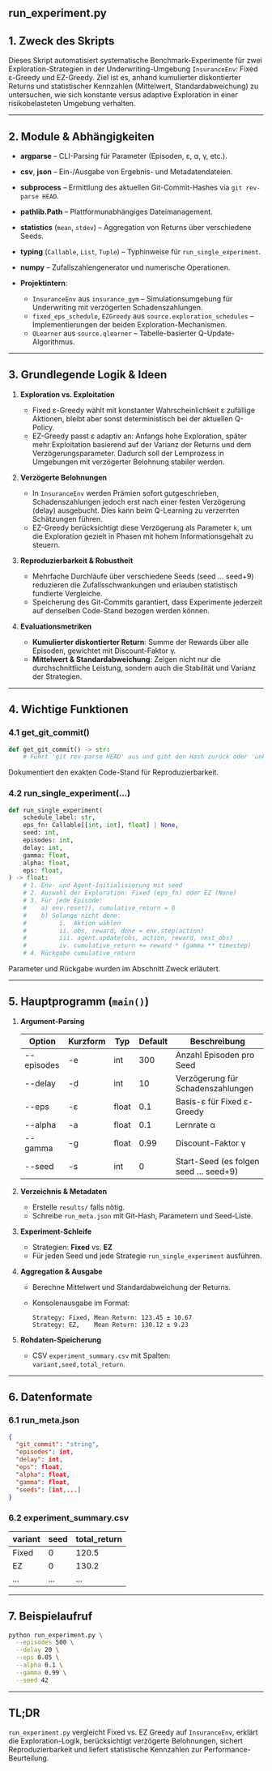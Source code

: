 ## run\_experiment.py

## 1. Zweck des Skripts

Dieses Skript automatisiert systematische Benchmark-Experimente für zwei Exploration-Strategien in der Underwriting-Umgebung `InsuranceEnv`: Fixed ε-Greedy und EZ-Greedy. Ziel ist es, anhand kumulierter diskontierter Returns und statistischer Kennzahlen (Mittelwert, Standardabweichung) zu untersuchen, wie sich konstante versus adaptive Exploration in einer risikobelasteten Umgebung verhalten.

---

## 2. Module & Abhängigkeiten

* **argparse** – CLI-Parsing für Parameter (Episoden, ε, α, γ, etc.).
* **csv**, **json** – Ein-/Ausgabe von Ergebnis- und Metadatendateien.
* **subprocess** – Ermittlung des aktuellen Git-Commit-Hashes via `git rev-parse HEAD`.
* **pathlib.Path** – Plattformunabhängiges Dateimanagement.
* **statistics** (`mean`, `stdev`) – Aggregation von Returns über verschiedene Seeds.
* **typing** (`Callable`, `List`, `Tuple`) – Typhinweise für `run_single_experiment`.
* **numpy** – Zufallszahlengenerator und numerische Operationen.
* **Projektintern**:

  * `InsuranceEnv` aus `insurance_gym` – Simulationsumgebung für Underwriting mit verzögerten Schadenszahlungen.
  * `fixed_eps_schedule`, `EZGreedy` aus `source.exploration_schedules` – Implementierungen der beiden Exploration-Mechanismen.
  * `QLearner` aus `source.qlearner` – Tabelle-basierter Q-Update-Algorithmus.

---

## 3. Grundlegende Logik & Ideen

1. **Exploration vs. Exploitation**

   * Fixed ε-Greedy wählt mit konstanter Wahrscheinlichkeit ε zufällige Aktionen, bleibt aber sonst deterministisch bei der aktuellen Q-Policy.
   * EZ-Greedy passt ε adaptiv an: Anfangs hohe Exploration, später mehr Exploitation basierend auf der Varianz der Returns und dem Verzögerungsparameter. Dadurch soll der Lernprozess in Umgebungen mit verzögerter Belohnung stabiler werden.

2. **Verzögerte Belohnungen**

   * In `InsuranceEnv` werden Prämien sofort gutgeschrieben, Schadenszahlungen jedoch erst nach einer festen Verzögerung (delay) ausgebucht. Dies kann beim Q-Learning zu verzerrten Schätzungen führen.
   * EZ-Greedy berücksichtigt diese Verzögerung als Parameter `k`, um die Exploration gezielt in Phasen mit hohem Informationsgehalt zu steuern.

3. **Reproduzierbarkeit & Robustheit**

   * Mehrfache Durchläufe über verschiedene Seeds (seed … seed+9) reduzieren die Zufallsschwankungen und erlauben statistisch fundierte Vergleiche.
   * Speicherung des Git-Commits garantiert, dass Experimente jederzeit auf denselben Code-Stand bezogen werden können.

4. **Evaluationsmetriken**

   * **Kumulierter diskontierter Return**: Summe der Rewards über alle Episoden, gewichtet mit Discount-Faktor γ.
   * **Mittelwert & Standardabweichung**: Zeigen nicht nur die durchschnittliche Leistung, sondern auch die Stabilität und Varianz der Strategien.

---

## 4. Wichtige Funktionen

### 4.1 get\_git\_commit()

```python
def get_git_commit() -> str:
    # Führt 'git rev-parse HEAD' aus und gibt den Hash zurück oder 'unknown'
```

Dokumentiert den exakten Code-Stand für Reproduzierbarkeit.

### 4.2 run\_single\_experiment(...)

```python
def run_single_experiment(
    schedule_label: str,
    eps_fn: Callable[[int, int], float] | None,
    seed: int,
    episodes: int,
    delay: int,
    gamma: float,
    alpha: float,
    eps: float,
) -> float:
    # 1. Env- und Agent-Initialisierung mit seed
    # 2. Auswahl der Exploration: Fixed (eps_fn) oder EZ (None)
    # 3. Für jede Episode:
    #    a) env.reset(), cumulative_return = 0
    #    b) Solange nicht done:
    #         i.  Aktion wählen
    #         ii. obs, reward, done = env.step(action)
    #         iii. agent.update(obs, action, reward, next_obs)
    #         iv. cumulative_return += reward * (gamma ** timestep)
    # 4. Rückgabe cumulative_return
```

Parameter und Rückgabe wurden im Abschnitt Zweck erläutert.

---

## 5. Hauptprogramm (`main()`)

1. **Argument-Parsing**

   | Option     | Kurzform | Typ   | Default | Beschreibung                         |
   | ---------- | -------- | ----- | ------- | ------------------------------------ |
   | --episodes | -e       | int   | 300     | Anzahl Episoden pro Seed             |
   | --delay    | -d       | int   | 10      | Verzögerung für Schadenszahlungen    |
   | --eps      | -ε       | float | 0.1     | Basis-ε für Fixed ε-Greedy           |
   | --alpha    | -a       | float | 0.1     | Lernrate α                           |
   | --gamma    | -g       | float | 0.99    | Discount-Faktor γ                    |
   | --seed     | -s       | int   | 0       | Start-Seed (es folgen seed … seed+9) |

2. **Verzeichnis & Metadaten**

   * Erstelle `results/` falls nötig.
   * Schreibe `run_meta.json` mit Git-Hash, Parametern und Seed-Liste.

3. **Experiment-Schleife**

   * Strategien: **Fixed** vs. **EZ**
   * Für jeden Seed und jede Strategie `run_single_experiment` ausführen.

4. **Aggregation & Ausgabe**

   * Berechne Mittelwert und Standardabweichung der Returns.
   * Konsolenausgabe im Format:

     ```text
     Strategy: Fixed, Mean Return: 123.45 ± 10.67
     Strategy: EZ,    Mean Return: 130.12 ± 9.23
     ```

5. **Rohdaten-Speicherung**

   * CSV `experiment_summary.csv` mit Spalten: `variant,seed,total_return`.

---

## 6. Datenformate

### 6.1 run\_meta.json

```json
{
  "git_commit": "string",
  "episodes": int,
  "delay": int,
  "eps": float,
  "alpha": float,
  "gamma": float,
  "seeds": [int,...]
}
```

### 6.2 experiment\_summary.csv

| variant | seed | total\_return |
| ------- | ---- | ------------- |
| Fixed   | 0    | 120.5         |
| EZ      | 0    | 130.2         |
| ...     | ...  | ...           |

---

## 7. Beispielaufruf

```bash
python run_experiment.py \
  --episodes 500 \
  --delay 20 \
  --eps 0.05 \
  --alpha 0.1 \
  --gamma 0.99 \
  --seed 42
```

---

## TL;DR

`run_experiment.py` vergleicht Fixed vs. EZ Greedy auf `InsuranceEnv`, erklärt die Exploration-Logik, berücksichtigt verzögerte Belohnungen, sichert Reproduzierbarkeit und liefert statistische Kennzahlen zur Performance-Beurteilung.
